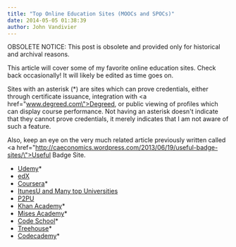 ```yaml
---
title: "Top Online Education Sites (MOOCs and SPOCs)"
date: 2014-05-05 01:38:39
author: John Vandivier
---
```


OBSOLETE NOTICE: This post is obsolete and provided only for historical and archival reasons.

This article will cover some of my favorite online education sites. Check back occasionally! It will likely be edited as time goes on.

Sites with an asterisk (*) are sites which can prove credentials, either through certificate issuance, integration with <a href=\"www.degreed.com\">Degreed</a>, or public viewing of profiles which can display course performance. Not having an asterisk doesn't indicate that they cannot prove credentials, it merely indicates that I am not aware of such a feature.

Also, keep an eye on the very much related article previously written called <a href=\"http://caeconomics.wordpress.com/2013/06/19/useful-badge-sites/\">Useful Badge Site</a>.
<ul>
	<li><a href=\"https://www.udemy.com/\">Udemy</a>*</li>
	<li><a href=\"https://www.edx.org/\">edX</a></li>
	<li><a href=\"https://www.coursera.org/\">Coursera</a>*</li>
	<li><a href=\"http://www.bdpa-detroit.org/portal/index.php/comittees/high-school-computer-competition-hscc/29-education/57-moocs-top-10-sites-for-free-education-with-elite-universities.html\">ItunesU and Many top Universities</a></li>
	<li><a href=\"https://p2pu.org/en/\">P2PU</a></li>
	<li><a href=\"khanacademy.org\">Khan Academy</a>*</li>
	<li><a href=\"http://academy.mises.org/\">Mises Academy</a>*</li>
	<li><a href=\"https://www.codeschool.com/\">Code School</a>*</li>
	<li><a href=\"http://teamtreehouse.com/?SSAID=314743\">Treehouse</a>*</li>
	<li><a href=\"http://www.codecademy.com/\">Codecademy</a>*</li>
</ul>